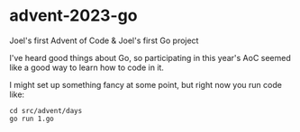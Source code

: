 # advent-2023-go
Joel's first Advent of Code &amp; Joel's first Go project

I've heard good things about Go, so participating in this year's AoC seemed like a good way to learn how to code in it.

I might set up something fancy at some point, but right now you run code like:
```shell
cd src/advent/days
go run 1.go
```
